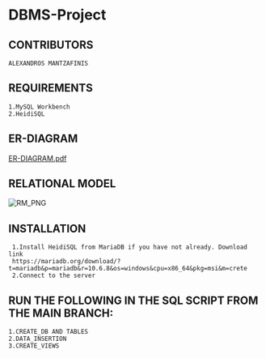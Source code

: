 # DBMS-Project

## CONTRIBUTORS
    ALEXANDROS MANTZAFINIS

## REQUIREMENTS
    1.MySQL Workbench
    2.HeidiSQL
    
## ER-DIAGRAM

[ER-DIAGRAM.pdf](https://github.com/AlexandrosMantzafinis/DBMS-Project/files/8840375/ER-DIAGRAM.pdf)


## RELATIONAL MODEL

![RM_PNG](https://user-images.githubusercontent.com/94281093/172061659-e9f1e0c4-a4e5-4b9a-bf53-de946bac5152.png)


## INSTALLATION
     1.Install HeidiSQL from MariaDB if you have not already. Download link
     https://mariadb.org/download/?t=mariadb&p=mariadb&r=10.6.8&os=windows&cpu=x86_64&pkg=msi&m=crete
     2.Connect to the server
## RUN THE FOLLOWING IN THE SQL SCRIPT FROM THE MAIN BRANCH:
    1.CREATE_DB AND TABLES
    2.DATA_INSERTION
    3.CREATE_VIEWS
